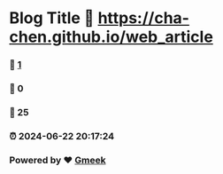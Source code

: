 # Blog Title :link: https://cha-chen.github.io/web_article 
### :page_facing_up: [1](https://cha-chen.github.io/web_article/tag.html) 
### :speech_balloon: 0 
### :hibiscus: 25 
### :alarm_clock: 2024-06-22 20:17:24 
### Powered by :heart: [Gmeek](https://github.com/Meekdai/Gmeek)
